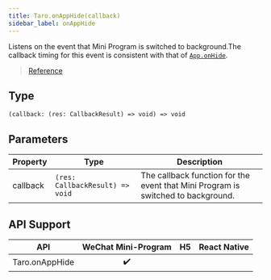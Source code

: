 ```yaml
---
title: Taro.onAppHide(callback)
sidebar_label: onAppHide
---
```


Listens on the event that Mini Program is switched to background.The callback timing for this event is consistent with that of [`App.onHide`](https://developers.weixin.qq.com/miniprogram/dev/reference/api/App.html#onhide).

> [Reference](https://developers.weixin.qq.com/miniprogram/dev/api/base/app/app-event/wx.onAppHide.html)

## Type

```tsx
(callback: (res: CallbackResult) => void) => void
```

## Parameters

<table>
  <thead>
    <tr>
      <th>Property</th>
      <th>Type</th>
      <th>Description</th>
    </tr>
  </thead>
  <tbody>
    <tr>
      <td>callback</td>
      <td><code>(res: CallbackResult) =&gt; void</code></td>
      <td>The callback function for the event that Mini Program is switched to background.</td>
    </tr>
  </tbody>
</table>

## API Support

|      API       | WeChat Mini-Program | H5 | React Native |
|:--------------:|:-------------------:|:--:|:------------:|
| Taro.onAppHide |         ✔️          |    |              |
